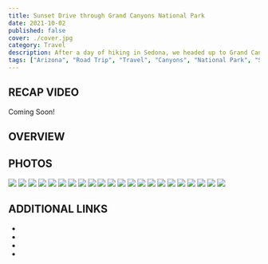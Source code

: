 ```yaml
---
title: Sunset Drive through Grand Canyons National Park
date: 2021-10-02
published: false
cover: ./cover.jpg
category: Travel
description: After a day of hiking in Sedona, we headed up to Grand Canyon to watch the sunset. Our first stop was the Desert Watchtower, where we saw the sun dissapear behind the canyons. 
tags: ["Arizona", "Road Trip", "Travel", "Canyons", "National Park", "Summer"]
---
```


## RECAP VIDEO
Coming Soon!



## OVERVIEW



## PHOTOS
![](./imgs/1_.jpg "")
![](./imgs/2_.jpg "")
![](./imgs/3_.jpg "")
![](./imgs/4_.jpg "")
![](./imgs/5_.jpg "")
![](./imgs/6_.jpg "")
![](./imgs/7_.jpg "")
![](./imgs/8_.jpg "")
![](./imgs/9_.jpg "")
![](./imgs/10_.jpg "")
![](./imgs/12_.jpg "")
![](./imgs/13_.jpg "")
![](./imgs/14_.jpg "")
![](./imgs/15_.jpg "")
![](./imgs/16_.jpg "")
![](./imgs/17_.jpg "")
![](./imgs/18_.jpg "")
![](./imgs/19_.jpg "")
![](./imgs/21_.jpg "")
![](./imgs/22_.jpg "")
![](./imgs/23_.jpg "")
![](./imgs/24_.jpg "")




## ADDITIONAL LINKS
- <a href="" alt="" target="_blank"></a>
- <a href="" alt="" target="_blank"></a>
- <a href="" alt="" target="_blank"></a>
- <a href="" alt="" target="_blank"></a>
